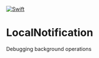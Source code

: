 [![Swift](https://github.com/sentryco/LocalNotification/actions/workflows/swift.yml/badge.svg)](https://github.com/sentryco/LocalNotification/actions/workflows/swift.yml)

# LocalNotification
 Debugging background operations
